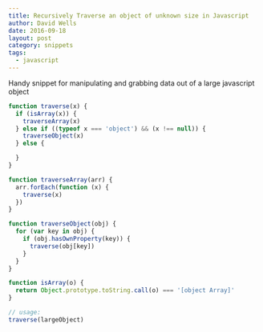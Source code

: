 ```yaml
---
title: Recursively Traverse an object of unknown size in Javascript
author: David Wells
date: 2016-09-18
layout: post
category: snippets
tags:
  - javascript
---
```


Handy snippet for manipulating and grabbing data out of a large javascript object

```javascript
function traverse(x) {
  if (isArray(x)) {
    traverseArray(x)
  } else if ((typeof x === 'object') && (x !== null)) {
    traverseObject(x)
  } else {

  }
}

function traverseArray(arr) {
  arr.forEach(function (x) {
    traverse(x)
  })
}

function traverseObject(obj) {
  for (var key in obj) {
    if (obj.hasOwnProperty(key)) {
      traverse(obj[key])
    }
  }
}

function isArray(o) {
  return Object.prototype.toString.call(o) === '[object Array]'
}

// usage:
traverse(largeObject)
```
